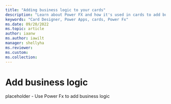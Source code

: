 ```yaml
---
title: "Adding business logic to your cards"
description: "Learn about Power FX and how it's used in cards to add business logic"
keywords: "Card Designer, Power Apps, cards, Power Fx"
ms.date: 09/20/2022
ms.topic: article
author: iaanw
ms.author: iawilt
manager: shellyha
ms.reviewer: 
ms.custom: 
ms.collection: 
---
```


# Add business logic

placeholder - Use Power Fx to add business logic
